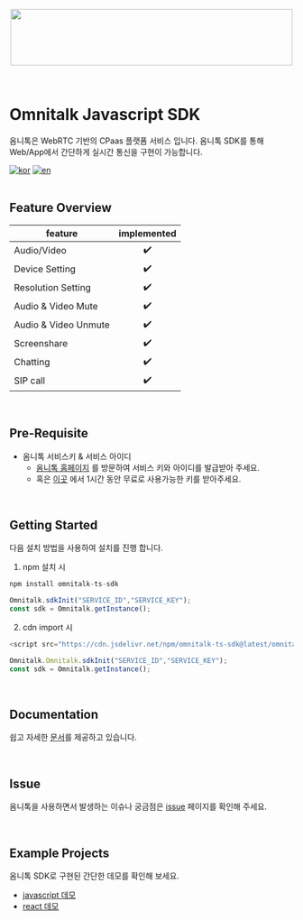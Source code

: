 

<p align="center">
  <img src="https://github.com/Luna-omni/readmdtest/assets/125844802/a910cb80-de3b-44d8-9f37-0ccd08b9dd19" width="500" height="100">
</p><br/>


# Omnitalk Javascript SDK 


옴니톡은 WebRTC 기반의 CPaas 플랫폼 서비스 입니다. 옴니톡 SDK를 통해 Web/App에서 간단하게 실시간 통신을 구현이 가능합니다. <br/>

[![kor](https://img.shields.io/badge/lang-kor-F86F03.svg)](https://github.com/omnistory-labs/omnitalk.sdk/blob/main/README.md)
[![en](https://img.shields.io/badge/lang-en-FFA41B.svg)](https://github.com/omnistory-labs/omnitalk.sdk/blob/main/README.en.md)
<br/><br/>


## Feature Overview

| feature |  implemented |
|---|:---:|
|  Audio/Video |  ✔️ |
|  Device Setting |  ✔️ |
|  Resolution Setting |  ✔️ |
|  Audio & Video Mute |  ✔️ |
|  Audio & Video Unmute |  ✔️ |
|  Screenshare |  ✔️ |
|  Chatting |  ✔️ |
|  SIP call |  ✔️ |


<br/>

## Pre-Requisite

- 옴니톡 서비스키 & 서비스 아이디
  - [옴니톡 홈페이지](https://omnitalk.io) 를 방문하여 서비스 키와 아이디를 발급받아 주세요.
  - 혹은 [이곳](https://omnitalk.io/demo/audio) 에서 1시간 동안 무료로 사용가능한 키를 받아주세요.
    

<br/>

## Getting Started

다음 설치 방법을 사용하여 설치를 진행 합니다.

1. npm 설치 시
```javascript
npm install omnitalk-ts-sdk

Omnitalk.sdkInit("SERVICE_ID","SERVICE_KEY");
const sdk = Omnitalk.getInstance();
```

2. cdn import 시
```javascript
<script src="https://cdn.jsdelivr.net/npm/omnitalk-ts-sdk@latest/omnitalk.min.js">

Omnitalk.Omnitalk.sdkInit("SERVICE_ID","SERVICE_KEY");
const sdk = Omnitalk.getInstance();
```
<br/>

## Documentation

쉽고 자세한 [문서](https://docs.omnitalk.io/javascript)를 제공하고 있습니다. 


<br/>

## Issue 

옴니톡을 사용하면서 발생하는 이슈나 궁금점은  [issue](https://github.com/omnistory-labs/omnitalk.sdk/issues) 페이지를 확인해 주세요.

<br/>

## Example Projects

옴니톡 SDK로 구현된 간단한 데모를 확인해 보세요.
- [javascript 데모](https://github.com/omnistory-labs/omnitalk.sdk/tree/demo-js) 
- [react 데모](https://github.com/omnistory-labs/omnitalk.sdk/tree/demo-react) 


